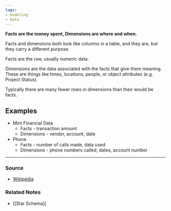 ```yaml
---
tags:
- modeling
- data
---
```

**Facts are the money spent, Dimensions are where and when.**

Facts and dimensions both look like columns in a table, and they are, but they carry a different purpose. 

Facts are the raw, usually numeric data. 

Dimensions are the data associated with the facts that give them meaning. These are things like times, locations, people, or object attributes (e.g. Project Status).

Typically there are many fewer rows in dimensions than their would be facts. 

## Examples

- Mint Financial Data
    - Facts - transaction amount
    - Dimensions - vendor, account, date
- Phone
    - Facts - number of calls made, data used
    - Dimensions - phone numbers called, dates, account number

---



### Source
- [Wikipedia](https://en.wikipedia.org/wiki/Data_warehouse)

### Related Notes
- [[Star Schema]]